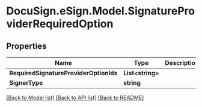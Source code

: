 # DocuSign.eSign.Model.SignatureProviderRequiredOption
## Properties

Name | Type | Description | Notes
------------ | ------------- | ------------- | -------------
**RequiredSignatureProviderOptionIds** | **List&lt;string&gt;** |  | [optional] 
**SignerType** | **string** |  | [optional] 

[[Back to Model list]](../README.md#documentation-for-models) [[Back to API list]](../README.md#documentation-for-api-endpoints) [[Back to README]](../README.md)

